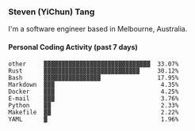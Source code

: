 ### Steven (YiChun) Tang

I'm a software engineer based in Melbourne, Australia.

#### Personal Coding Activity (past 7 days)
```
other     ▓▓▓▓▓▓▓▓▓▓▓▓▓▓▓▓▓▓▓▓▓▓▓▓▓▓▓▓▓▓  33.07%
Rust      ▓▓▓▓▓▓▓▓▓▓▓▓▓▓▓▓▓▓▓▓▓▓▓▓▓▓▓     30.12%
Bash      ▓▓▓▓▓▓▓▓▓▓▓▓▓▓▓▓                17.95%
Markdown  ▓▓▓                              4.35%
Docker    ▓▓▓                              4.25%
E-mail    ▓▓▓                              3.76%
Python    ▓▓                               2.33%
Makefile  ▓▓                               2.22%
YAML      ▓                                1.96%
```
